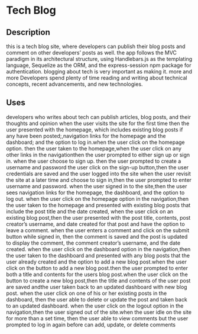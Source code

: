 # Tech Blog

## Description

this is a tech blog site, where developers can publish their blog posts and comment on other developers’ posts as well. the app follows the MVC paradigm in its architectural structure, using Handlebars.js as the templating language, Sequelize as the ORM, and the express-session npm package for authentication.
blogging about tech is very important as making it. more and more Developers spend plenty of time reading and writing about technical concepts, recent advancements, and new technologies.

## Uses

developers who writes about tech can publish articles, blog posts, and their thoughts and opinion
when the user visits the site for the first time then the user presented with the homepage, which
includes existing blog posts if any have been posted;,navigation links for the homepage and the dashboard;
and the option to log in.when the user click on the homepage option.
then the user taken to the homepage,when the user click on any other links in the navigationthen the user
prompted to either sign up or sign in.
when the user choose to sign up. then the user prompted to create a username and password
the user click on the sign-up button,then the user credentials are saved and the user logged into the site
when the user revisit the site at a later time and choose to sign in,then the user prompted to enter  
username and password. when the user signed in to the site,then the user sees navigation links for the homepage,
the dashboard, and the option to log out. when the user click on the homepage option in the navigation,then the
user taken to the homepage and presented with existing blog posts that include the post title and the date created,
when the user click on an existing blog post,then the user presented with the post title, contents, post creator’s
username, and date created for that post and have the option to leave a comment. when the user enters a comment and
click on the submit button while signed in, then the comment is saved and the post is updated to display the comment,
the comment creator’s username, and the date created. when the user click on the dashboard option in the navigation,then
the user taken to the dashboard and presented with any blog posts that the user already created and the option to add a
new blog post.when the user click on the button to add a new blog post.then the user prompted to enter both a title and
contents for the users blog post.when the user click on the button to create a new blog post,then the title and contents
of the user post are saved andthe user taken back to an updated dashboard with new blog post. when the user click on one
of his or her existing posts in the dashboard, then the user able to delete or update the post and taken back to an
updated dashboard. when the user click on the logout option in the navigation,then the user signed out of the site.when
the user idle on the site for more than a set time, then the user able to view comments but the user prompted to log in
again before can add, update, or delete comments
